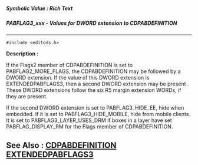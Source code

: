 ##### Symbolic Value : Rich Text
##### PABFLAG3_xxx - Values for DWORD extension to CDPABDEFINITION
---
```
#include <editods.h>
```
**Description :**

If the Flags2 member of CDPABDEFINITION is set to PABFLAG2_MORE_FLAGS, the 
CDPABDEFINITION may be followed by a DWORD extension. If the value of this 
DWORD extension is EXTENDEDPABFLAGS3, then a second DWORD extension may be 
present . These DWORD extensions follow the six R5 margin extension WORDs, if 
they are present.

If the second DWORD extension is set to PABFLAG3_HIDE_EE, hide when embedded. 
If it is set to PABFLAG3_HIDE_MOBILE, hide from mobile clients. It is set to 
PABFLAG3_LAYER_USES_DRM if boxes in a layer have set PABFLAG_DISPLAY_RM for the 
Flags member of CDPABDEFINITION.

**See Also :**
[CDPABDEFINITION](/reference/Data/CDPABDEFINITION)
[EXTENDEDPABFLAGS3](/reference/Symb/EXTENDEDPABFLAGS3)
---

